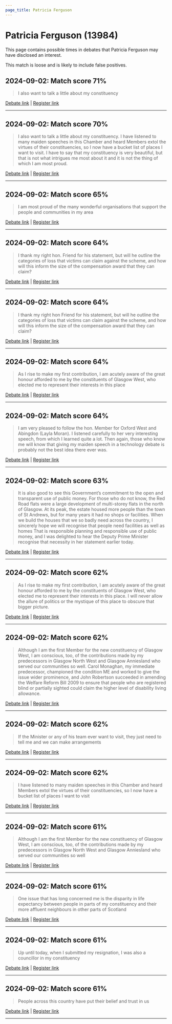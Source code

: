 ```yaml
---
page_title: Patricia Ferguson
---
```


# Patricia Ferguson  (13984)

This page contains possible times in debates that Patricia Ferguson may have disclosed an interest.

This match is loose and is likely to include false positives. 



## 2024-09-02: Match score 71%

>I also want to talk a little about my constituency

[Debate link](https://www.theyworkforyou.com/debates/?id=2024-09-02a.104.1) | [Register link](https://www.theyworkforyou.com/mp/13984/register)


---



## 2024-09-02: Match score 70%

>I also want to talk a little about my constituency. I have listened to many maiden speeches in this Chamber and heard Members extol the virtues of their constituencies, so I now have a bucket list of places I want to visit. I have to say that my constituency is very beautiful, but that is not what intrigues me most about it and it is not the thing of which I am most proud.

[Debate link](https://www.theyworkforyou.com/debates/?id=2024-09-02a.104.1) | [Register link](https://www.theyworkforyou.com/mp/13984/register)


---



## 2024-09-02: Match score 65%

>I am most proud of the many wonderful organisations that support the people and communities in my area

[Debate link](https://www.theyworkforyou.com/debates/?id=2024-09-02a.104.1) | [Register link](https://www.theyworkforyou.com/mp/13984/register)


---



## 2024-09-02: Match score 64%

>I thank my right hon. Friend for his statement, but will he outline the categories of loss that victims can claim against the scheme, and how will this inform the size of the compensation award that they can claim?

[Debate link](https://www.theyworkforyou.com/debates/?id=2024-09-02a.81.3) | [Register link](https://www.theyworkforyou.com/mp/13984/register)


---



## 2024-09-02: Match score 64%

>I thank my right hon Friend for his statement, but will he outline the categories of loss that victims can claim against the scheme, and how will this inform the size of the compensation award that they can claim?

[Debate link](https://www.theyworkforyou.com/debates/?id=2024-09-02a.81.3) | [Register link](https://www.theyworkforyou.com/mp/13984/register)


---



## 2024-09-02: Match score 64%

>As I rise to make my first contribution, I am acutely aware of the great honour afforded to me by the constituents of Glasgow West, who elected me to represent their interests in this place

[Debate link](https://www.theyworkforyou.com/debates/?id=2024-09-02a.104.1) | [Register link](https://www.theyworkforyou.com/mp/13984/register)


---



## 2024-09-02: Match score 64%

>I am very pleased to follow the hon. Member for Oxford West and Abingdon (Layla Moran). I listened carefully to her very interesting speech, from which I learned quite a lot. Then again, those who know me will know that giving my maiden speech in a technology debate is probably not the best idea there ever was.

[Debate link](https://www.theyworkforyou.com/debates/?id=2024-09-02a.104.1) | [Register link](https://www.theyworkforyou.com/mp/13984/register)


---



## 2024-09-02: Match score 63%

>It is also good to see this Government’s commitment to the open and transparent use of public money. For those who do not know, the Red Road flats were a large development of multi-storey flats in the north of Glasgow. At its peak, the estate housed more people than the town of St Andrews, but for many years it had no shops or facilities. When we build the houses that we so badly need across the country, I sincerely hope we will recognise that people need facilities as well as homes That is responsible planning and responsible use of public money, and I was delighted to hear the Deputy Prime Minister recognise that necessity in her statement earlier today.

[Debate link](https://www.theyworkforyou.com/debates/?id=2024-09-02a.104.1) | [Register link](https://www.theyworkforyou.com/mp/13984/register)


---



## 2024-09-02: Match score 62%

>As I rise to make my first contribution, I am acutely aware of the great honour afforded to me by the constituents of Glasgow West, who elected me to represent their interests in this place. I will never allow the allure of politics or the mystique of this place to obscure that bigger picture.

[Debate link](https://www.theyworkforyou.com/debates/?id=2024-09-02a.104.1) | [Register link](https://www.theyworkforyou.com/mp/13984/register)


---



## 2024-09-02: Match score 62%

>Although I am the first Member for the new constituency of Glasgow West, I am conscious, too, of the contributions made by my predecessors in Glasgow North West and Glasgow Anniesland who served our communities so well. Carol Monaghan, my immediate predecessor, championed the condition ME and worked to give the issue wider prominence, and John Robertson succeeded in amending the Welfare Reform Bill 2009 to ensure that people who are registered blind or partially sighted could claim the higher level of disability living allowance.

[Debate link](https://www.theyworkforyou.com/debates/?id=2024-09-02a.104.1) | [Register link](https://www.theyworkforyou.com/mp/13984/register)


---



## 2024-09-02: Match score 62%

>If the Minister or any of his team ever want to visit, they just need to tell me and we can make arrangements

[Debate link](https://www.theyworkforyou.com/debates/?id=2024-09-02a.104.1) | [Register link](https://www.theyworkforyou.com/mp/13984/register)


---



## 2024-09-02: Match score 62%

>I have listened to many maiden speeches in this Chamber and heard Members extol the virtues of their constituencies, so I now have a bucket list of places I want to visit

[Debate link](https://www.theyworkforyou.com/debates/?id=2024-09-02a.104.1) | [Register link](https://www.theyworkforyou.com/mp/13984/register)


---



## 2024-09-02: Match score 61%

>Although I am the first Member for the new constituency of Glasgow West, I am conscious, too, of the contributions made by my predecessors in Glasgow North West and Glasgow Anniesland who served our communities so well

[Debate link](https://www.theyworkforyou.com/debates/?id=2024-09-02a.104.1) | [Register link](https://www.theyworkforyou.com/mp/13984/register)


---



## 2024-09-02: Match score 61%

>One issue that has long concerned me is the disparity in life expectancy between people in parts of my constituency and their more affluent neighbours in other parts of Scotland

[Debate link](https://www.theyworkforyou.com/debates/?id=2024-09-02a.104.1) | [Register link](https://www.theyworkforyou.com/mp/13984/register)


---



## 2024-09-02: Match score 61%

>Up until today, when I submitted my resignation, I was also a councillor in my constituency

[Debate link](https://www.theyworkforyou.com/debates/?id=2024-09-02a.104.1) | [Register link](https://www.theyworkforyou.com/mp/13984/register)


---



## 2024-09-02: Match score 61%

>People across this country have put their belief and trust in us

[Debate link](https://www.theyworkforyou.com/debates/?id=2024-09-02a.104.1) | [Register link](https://www.theyworkforyou.com/mp/13984/register)


---

